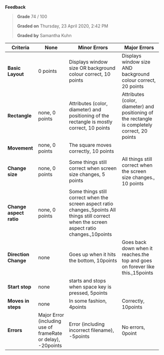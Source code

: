 **Feedback**

> **Grade** 74 / 100
>
> **Graded on** Thursday, 23 April 2020, 2:42 PM
>
> **Graded by** Samantha Kuhn

| Criteria             | None                  | Minor Errors          | Major Errors          |
|----------------------|-----------------------|-----------------------|-----------------------|
| **Basic Layout**     | 0 points              | Displays window size OR background colour correct, 10 points | Displays window size AND background colour correct, 20 points |
| **Rectangle**        | none, 0 points        | Attributes (color, diameter) and positioning of the rectangle is mostly correct, 10 points | Attributes (color, diameter) and positioning of the rectangle is completely correct, 20 points |
| **Movement**         | none, 0 points        | The square moves correctly, 10 points   |                       |
| **Change size**      | none, 0 points        | Some things still correct when screen size changes, 5 points   | All things still correct when the screen size changes., 10 points |
| **Change aspect ratio**   	| none, 0 points   	| Some things still correct when the screen aspect ratio changes.,5points		All things still correct when the screen aspect ratio changes.,10points|
| **Direction Change**      	| none                   	| Goes up when it hits the bottom, 10points               	| Goes back down when it reaches.the top and goes on forever like this.,15points |
| **Start stop**            	| none                   	| starts and stops when space key is pressed, 5points                	|
| **Moves in steps**        	| none                   	| In some fashion, 4points                	| Correctly, 10points |
| **Errors**                	| Major Error (including use of frameRate or delay), -20points             	| Error (including incorrect filename), -5points                | No errors, 0point |
